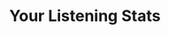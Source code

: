 ---
image: bg4.jpg
# day: Monday, June 30, 2025
title: Your Listening Stats
iteration: Iteration 3
summary: To allow music enthusiasts to better understand their listening and journaling habits
description: Music lovers often often like being able to see an overview of their listening habits, including their most listened to artists and genres. Users will have access to a page that displays which genres and artists they journal about most frequently, and will have the ability to download and share these statistics as an infographic with other people.
upcoming: feature-3
---